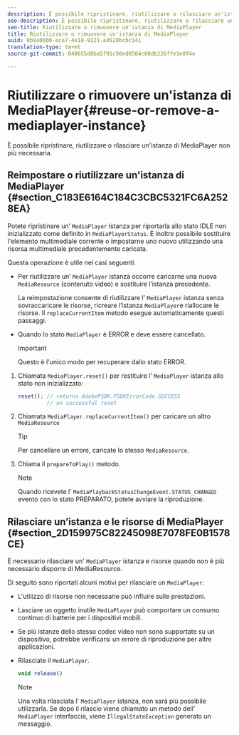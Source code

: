 ```yaml
---
description: È possibile ripristinare, riutilizzare o rilasciare un'istanza di MediaPlayer non più necessaria.
seo-description: È possibile ripristinare, riutilizzare o rilasciare un'istanza di MediaPlayer non più necessaria.
seo-title: Riutilizzare o rimuovere un'istanza di MediaPlayer
title: Riutilizzare o rimuovere un'istanza di MediaPlayer
uuid: 0b9a06b0-ece7-4e18-9221-a4528bcbc141
translation-type: tm+mt
source-git-commit: 040655d8ba5f91c98ed0584c08db226ffe1e0f4e

---
```



# Riutilizzare o rimuovere un&#39;istanza di MediaPlayer{#reuse-or-remove-a-mediaplayer-instance}

È possibile ripristinare, riutilizzare o rilasciare un&#39;istanza di MediaPlayer non più necessaria.

## Reimpostare o riutilizzare un&#39;istanza di MediaPlayer {#section_C183E6164C184C3CBC5321FC6A2528EA}

Potete ripristinare un’ `MediaPlayer` istanza per riportarla allo stato IDLE non inizializzato come definito in `MediaPlayerStatus`. È inoltre possibile sostituire l&#39;elemento multimediale corrente o impostarne uno nuovo utilizzando una risorsa multimediale precedentemente caricata.

Questa operazione è utile nei casi seguenti:

* Per riutilizzare un’ `MediaPlayer` istanza occorre caricarne una nuova `MediaResource` (contenuto video) e sostituire l’istanza precedente.

   La reimpostazione consente di riutilizzare l’ `MediaPlayer` istanza senza sovraccaricare le risorse, ricreare l’istanza `MediaPlayer`e riallocare le risorse. Il `replaceCurrentItem` metodo esegue automaticamente questi passaggi.

* Quando lo stato `MediaPlayer` è ERROR e deve essere cancellato.

   >[!IMPORTANT]
   >
   >Questo è l&#39;unico modo per recuperare dallo stato ERROR.

1. Chiamata `MediaPlayer.reset()` per restituire l’ `MediaPlayer` istanza allo stato non inizializzato:

   ```js
   reset(); // returns AdobePSDK.PSDKErrorCode.SUCCESS 
            // on successful reset
   ```

1. Chiamata `MediaPlayer.replaceCurrentItem()` per caricare un altro `MediaResource`

   >[!TIP]
   >
   >Per cancellare un errore, caricate lo stesso `MediaResource`.

1. Chiama il `prepareToPlay()` metodo.

   >[!NOTE]
   >
   >Quando ricevete l’ `MediaPlaybackStatusChangeEvent.STATUS_CHANGED` evento con lo stato PREPARATO, potete avviare la riproduzione.

## Rilasciare un’istanza e le risorse di MediaPlayer {#section_2D159975C82245098E7078FE0B1578CE}

È necessario rilasciare un&#39; `MediaPlayer` istanza e risorse quando non è più necessario disporre di MediaResource.

Di seguito sono riportati alcuni motivi per rilasciare un `MediaPlayer`:

* L&#39;utilizzo di risorse non necessarie può influire sulle prestazioni.
* Lasciare un oggetto inutile `MediaPlayer` può comportare un consumo continuo di batterie per i dispositivi mobili.
* Se più istanze dello stesso codec video non sono supportate su un dispositivo, potrebbe verificarsi un errore di riproduzione per altre applicazioni.

* Rilasciate il `MediaPlayer`.

   ```js
   void release()
   ```

   >[!NOTE]
   >
   >Una volta rilasciata l&#39; `MediaPlayer` istanza, non sarà più possibile utilizzarla. Se dopo il rilascio viene chiamato un metodo dell’ `MediaPlayer` interfaccia, viene `IllegalStateException` generato un messaggio.

